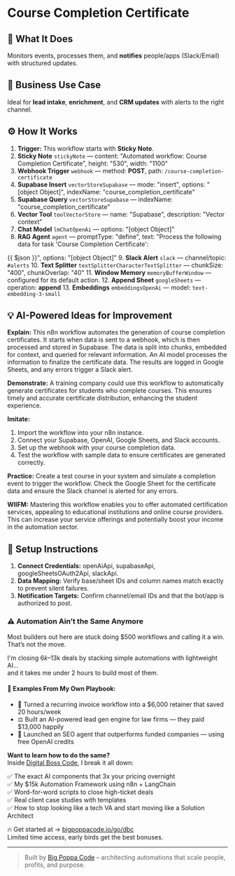 # Course Completion Certificate
  ## 🚀 What It Does
  Monitors events, processes them, and **notifies** people/apps (Slack/Email) with structured updates.
  
  ## 💼 Business Use Case
  Ideal for **lead intake**, **enrichment**, and **CRM updates** with alerts to the right channel.
  
  ## ⚙️ How It Works
  1. **Trigger:** This workflow starts with **Sticky Note**.
  2. **Sticky Note** `stickyNote` — content: "Automated workflow: Course Completion Certificate", height: "530", width: "1100"
3. **Webhook Trigger** `webhook` — method: **POST**, path: `/course-completion-certificate`
4. **Supabase Insert** `vectorStoreSupabase` — mode: "insert", options: "[object Object]", indexName: "course_completion_certificate"
5. **Supabase Query** `vectorStoreSupabase` — indexName: "course_completion_certificate"
6. **Vector Tool** `toolVectorStore` — name: "Supabase", description: "Vector context"
7. **Chat Model** `lmChatOpenAi` — options: "[object Object]"
8. **RAG Agent** `agent` — promptType: "define", text: "Process the following data for task 'Course Completion Certificate':

{{ $json }}", options: "[object Object]"
9. **Slack Alert** `slack` — channel/topic: `#alerts`
10. **Text Splitter** `textSplitterCharacterTextSplitter` — chunkSize: "400", chunkOverlap: "40"
11. **Window Memory** `memoryBufferWindow` — configured for its default action.
12. **Append Sheet** `googleSheets` — operation: **append**
13. **Embeddings** `embeddingsOpenAi` — model: `text-embedding-3-small`
  
  ## 💡 AI-Powered Ideas for Improvement
  **Explain:** This n8n workflow automates the generation of course completion certificates. It starts when data is sent to a webhook, which is then processed and stored in Supabase. The data is split into chunks, embedded for context, and queried for relevant information. An AI model processes the information to finalize the certificate data. The results are logged in Google Sheets, and any errors trigger a Slack alert.

**Demonstrate:** A training company could use this workflow to automatically generate certificates for students who complete courses. This ensures timely and accurate certificate distribution, enhancing the student experience.

**Imitate:** 
1. Import the workflow into your n8n instance.
2. Connect your Supabase, OpenAI, Google Sheets, and Slack accounts.
3. Set up the webhook with your course completion data.
4. Test the workflow with sample data to ensure certificates are generated correctly.

**Practice:** Create a test course in your system and simulate a completion event to trigger the workflow. Check the Google Sheet for the certificate data and ensure the Slack channel is alerted for any errors.

**WIIFM:** Mastering this workflow enables you to offer automated certification services, appealing to educational institutions and online course providers. This can increase your service offerings and potentially boost your income in the automation sector.
  
  ## 🔧 Setup Instructions
  1. **Connect Credentials:** openAiApi, supabaseApi, googleSheetsOAuth2Api, slackApi.
2. **Data Mapping:** Verify base/sheet IDs and column names match exactly to prevent silent failures.
3. **Notification Targets:** Confirm channel/email IDs and that the bot/app is authorized to post.
  
### ⚠️ Automation Ain’t the Same Anymore

Most builders out here are stuck doing $500 workflows and calling it a win.  
That’s not the move.  

I'm closing $6k–$13k deals by stacking simple automations with lightweight AI...  
and it takes me under 2 hours to build most of them.

#### 🧠 Examples From My Own Playbook:
- 🔁 Turned a recurring invoice workflow into a $6,000 retainer that saved 20 hours/week  
- ⚖️ Built an AI-powered lead gen engine for law firms — they paid $13,000 happily  
- 🚀 Launched an SEO agent that outperforms funded companies — using free OpenAI credits  

**Want to learn how to do the same?**  
Inside [Digital Boss Code](https://bigpoppacode.io/go/dbc), I break it all down:

✅ The exact AI components that 3x your pricing overnight  
✅ My $15k Automation Framework using n8n + LangChain  
✅ Word-for-word scripts to close high-ticket deals  
✅ Real client case studies with templates  
✅ How to stop looking like a tech VA and start moving like a Solution Architect  

🔥 Get started at → [bigpoppacode.io/go/dbc](https://bigpoppacode.io/go/dbc)  
Limited time access, early birds get the best bonuses.

---
> Built by [Big Poppa Code](https://bigpoppacode.io) – architecting automations that scale people, profits, and purpose.
  